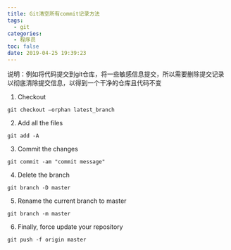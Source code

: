 ```yaml
---
title: Git清空所有commit记录方法
tags:
  - git
categories:
  - 程序员
toc: false
date: 2019-04-25 19:39:23
---
```


说明：例如将代码提交到git仓库，将一些敏感信息提交，所以需要删除提交记录以彻底清除提交信息，以得到一个干净的仓库且代码不变

1. Checkout
```shell
git checkout –orphan latest_branch
```

2. Add all the files
```shell
git add -A
```

3. Commit the changes
```shell
git commit -am "commit message"
```

4. Delete the branch
```shell
git branch -D master
```

5. Rename the current branch to master
```shell
git branch -m master
```

6. Finally, force update your repository
```shell
git push -f origin master
```